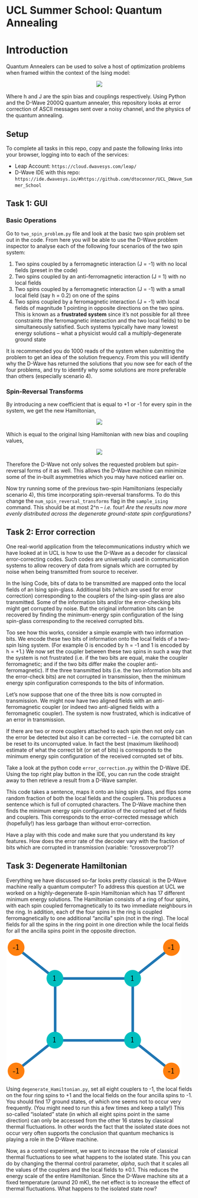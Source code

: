 # UCL Summer School: Quantum Annealing

# Introduction
Quantum Annealers can be used to solve a host of optimization problems when framed within the context of the Ising model: 

<p align="center">
  <img align="centre" src="https://render.githubusercontent.com/render/math?math=H_{Ising} = \sum_{ij} J_{ij} \sigma^z_i \sigma^z_j %2B \sum_i h_i \sigma_i^z" />
 </p>
 
Where h and J are the spin bias and couplings respectively. Using Python and the D-Wave 2000Q quantum annealer, this repository looks at error correction of ASCII messages sent over a noisy channel, and the physics of the quantum annealing.

## Setup
To complete all tasks in this repo, copy and paste the following links into your browser, logging into to each of the services:
- Leap Account: ```https://cloud.dwavesys.com/leap/```
- D-Wave IDE with this repo: ```https://ide.dwavesys.io/#https://github.com/dtoconnor/UCL_DWave_Summer_School```

## Task 1: GUI
### Basic Operations
Go to ``two_spin_problem.py`` file and look at the basic two spin problem set out in the code. From here you will be able to use the D-Wave problem inspector to analyse each of the following four scenarios of the two spin system:
1. Two spins coupled by a ferromagnetic interaction (J = -1) with no local fields (preset in the code)
2. Two spins coupled by an anti-ferromagnetic interaction (J = 1) with no local fields
3. Two spins coupled by a ferromagnetic interaction (J = -1) with a small local field (say h = 0.2) on one of the spins
4. Two spins coupled by a ferromagnetic interaction (J = -1) with local fields of magnitude 1 pointing in opposite directions on the two spins. This is known as a **frustrated system** since it’s not possible for all three constraints (the ferromagnetic interaction and the two local fields) to be simultaneously satisfied. Such systems typically have many lowest energy solutions – what a physicist would call a multiply-degenerate ground state

It is recommended you do 1000 reads of the system when submitting the problem to get an idea of the solution frequency. From this you will identify why the D-Wave has returned the solutions that you now see for each of the four problems, and try to identify why some solutions are more preferable than others (especially scenario 4).

### Spin-Reversal Transforms
By introducing a new coefficient that is equal to +1 or -1 for every spin in the system, we get the new Hamiltonian,

<p align="center">
  <img align="centre" src="https://render.githubusercontent.com/render/math?math=H_{Ising} = \sum_{ij} a_i a_j J_{ij} \sigma^z_i \sigma^z_j %2B \sum_i a_i h_i \sigma_i^z" />
 </p>

Which is equal to the original Ising Hamiltonian with new bias and coupling values,

<p align="center">
  <img align="centre" src="https://render.githubusercontent.com/render/math?math=H'_{Ising} = \sum_{ij} J'_{ij} \sigma^z_i \sigma^z_j %2B \sum_i h'_i \sigma_i^z, \quad J'_{ij} = a_i a_j J_{ij}, \quad h'_i = a_i h_i" />
 </p>
 
Therefore the D-Wave not only solves the requested problem but spin-reversal forms of it as well. This allows the D-Wave machine can minimize some of the in-built asymmetries which you may have noticed earlier on.

Now try running some of the previous two-spin Hamiltonians (especially scenario 4), this time incorporating spin-reversal transforms. To do this change the `num_spin_reversal_transforms` flag in the `sample_ising` command. This should be at most 2^n – *i.e.* four! *Are the results now more evenly distributed across the degenerate ground-state spin configurations?*
 

## Task 2: Error correction
One real-world application from the telecommunications industry which we have looked at in UCL is how to use the D-Wave as a decoder for classical error-correcting codes. Such codes are universally used in communication systems to allow recovery of data from signals which are corrupted by noise when being transmitted from source to receiver.

In the Ising Code, bits of data to be transmitted are mapped onto the local fields of an Ising spin-glass. Additional bits (which are used for error correction) corresponding to the couplers of the Ising-spin glass are also transmitted. Some of the information bits and/or the error-checking bits might get corrupted by noise. But the original information bits can be recovered by finding the minimum-energy spin configuration of the Ising spin-glass corresponding to the received corrupted bits.

Too see how this works, consider a simple example with two information bits. We encode these two bits of information onto the local fields of a two-spin Ising system. (For example 0 is encoded by h = -1 and 1 is encoded by h = +1.) We now set the coupler between these two spins in such a way that the system is not frustrated (i.e. if the two bits are equal, make the coupler ferromagnetic; and if the two bits differ make the coupler anti-ferromagnetic). If the three transmitted bits (i.e. the two information bits and the error-check bits) are not corrupted in transmission, then the minimum energy spin configuration corresponds to the bits of information.

Let’s now suppose that one of the three bits is now corrupted in transmission. We might now have two aligned fields with an anti-ferromagnetic coupler (or indeed two anti-aligned fields with a ferromagnetic coupler). The system is now frustrated, which is indicative of an error in transmission. 

If there are two or more couplers attached to each spin then not only can the error be detected but also it can be corrected – i.e. the corrupted bit can be reset to its uncorrupted value. In fact the best (maximum likelihood) estimate of what the correct bit (or set of bits) is corresponds to the minimum energy spin configuration of the received corrupted set of bits.

Take a look at the python code ``error_correction.py`` within the D-Wave IDE. Using the top right play button in the IDE, you can run the code straight away to then retrieve a result from a D-Wave sampler. 

This code takes a sentence, maps it onto an Ising spin glass, and flips some random fraction of both the local fields and the couplers. This produces a sentence which is full of corrupted characters. The D-Wave machine then finds the minimum energy spin configuration of the corrupted set of fields and couplers. This corresponds to the error-corrected message which (hopefully!) has less garbage than without error-correction. 

Have a play with this code and make sure that you understand its key features. How does the error rate of the decoder vary with the fraction of bits which are corrupted in transmission (variable: “crossoverprob”)? 


## Task 3: Degenerate Hamiltonian 
Everything we have discussed so-far looks pretty classical: is the D-Wave machine really a quantum computer? To address this question at UCL we worked on a highly-degenerate 8-spin Hamiltonian which has 17 different minimum energy solutions. The Hamiltonian consists of a ring of four spins, with each spin coupled ferromagnetically to its two immediate neighbours in the ring. In addition, each of the four spins in the ring is coupled ferromagnetically to one additional “ancilla” spin (not in the ring). The local fields for all the spins in the ring point in one direction while the local fields for all the ancilla spins point in the opposite direction.

 ![Degenerate Hamiltonian](degenerate_problem.png)

Using ``degenerate_Hamiltonian.py``, set all eight couplers to -1, the local fields on the four ring spins to +1 and the local fields on the four ancilla spins to -1. You should find 17 ground states, of which one seems not to occur very frequently. (You might need to run this a few times and keep a tally!) This so-called “isolated” state (in which all eight spins point in the same direction) can only be accessed from the other 16 states by classical thermal fluctuations. In other words the fact that the isolated state does not occur very often supports the conclusion that quantum mechanics is playing a role in the D-Wave machine. 

Now, as a control experiment, we want to increase the role of classical thermal fluctuations to see what happens to the isolated state. This you can do by changing the thermal control parameter, *alpha*, such that it scales all the values of the couplers and the local fields to ±0.1. This reduces the energy scale of the entire Hamiltonian. Since the D-Wave machine sits at a fixed temperature (around 20 mK), the net effect is to increase the effect of thermal fluctuations. What happens to the isolated state now?


